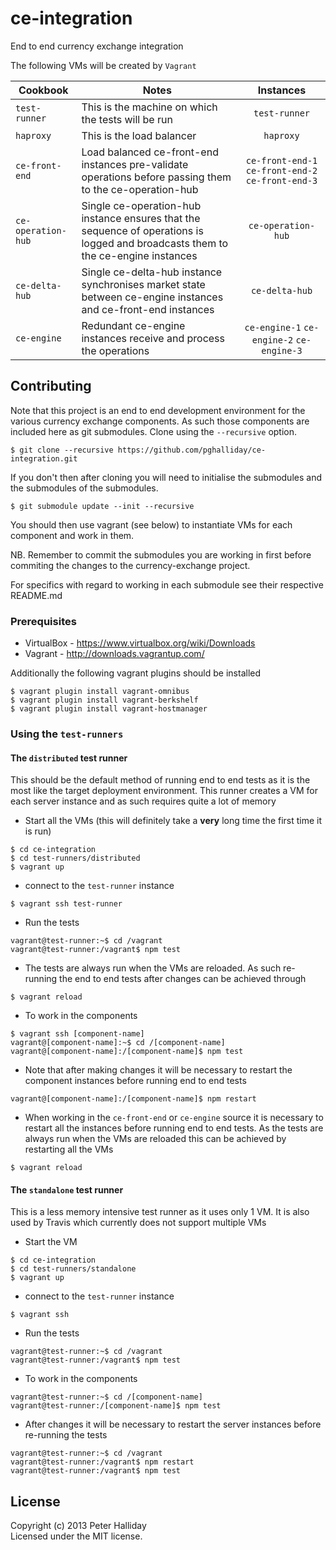 ce-integration
==============

End to end currency exchange integration

The following VMs will be created by `Vagrant`

Cookbook | Notes | Instances
---|---|:---:
`test-runner` | This is the machine on which the tests will be run | `test-runner`
`haproxy` | This is the load balancer | `haproxy`
`ce-front-end` | Load balanced ce-front-end instances pre-validate operations before passing them to the ce-operation-hub | `ce-front-end-1` `ce-front-end-2` `ce-front-end-3`
`ce-operation-hub` | Single ce-operation-hub instance ensures that the sequence of operations is logged and broadcasts them to the ce-engine instances | `ce-operation-hub`
`ce-delta-hub` | Single ce-delta-hub instance synchronises market state between ce-engine instances and ce-front-end instances | `ce-delta-hub`
`ce-engine` | Redundant ce-engine instances receive and process the operations | `ce-engine-1` `ce-engine-2` `ce-engine-3`

## Contributing

Note that this project is an end to end development environment for the various currency exchange components. As such those components are included here as git submodules. Clone using the `--recursive` option.

```
$ git clone --recursive https://github.com/pghalliday/ce-integration.git
```

If you don't then after cloning you will need to initialise the submodules and the submodules of the submodules.

```
$ git submodule update --init --recursive
```

You should then use vagrant (see below) to instantiate VMs for each component and work in them.

NB. Remember to commit the submodules you are working in first before commiting the changes to the currency-exchange project.

For specifics with regard to working in each submodule see their respective README.md

### Prerequisites

- VirtualBox - https://www.virtualbox.org/wiki/Downloads
- Vagrant - http://downloads.vagrantup.com/

Additionally the following vagrant plugins should be installed

```
$ vagrant plugin install vagrant-omnibus
$ vagrant plugin install vagrant-berkshelf
$ vagrant plugin install vagrant-hostmanager
```

### Using the `test-runners`

#### The `distributed` test runner

This should be the default method of running end to end tests as it is the most like the target deployment environment. This runner creates a VM for each server instance and as such requires quite a lot of memory

- Start all the VMs (this will definitely take a **very** long time the first time it is run)

```
$ cd ce-integration
$ cd test-runners/distributed
$ vagrant up
```

- connect to the `test-runner` instance

```
$ vagrant ssh test-runner
```

- Run the tests

```
vagrant@test-runner:~$ cd /vagrant
vagrant@test-runner:/vagrant$ npm test
```

- The tests are always run when the VMs are reloaded. As such re-running the end to end tests after changes can be achieved through

```
$ vagrant reload
```

- To work in the components

```
$ vagrant ssh [component-name]
vagrant@[component-name]:~$ cd /[component-name]
vagrant@[component-name]:/[component-name]$ npm test
```

- Note that after making changes it will be necessary to restart the component instances before running end to end tests

```
vagrant@[component-name]:/[component-name]$ npm restart
```

- When working in the `ce-front-end` or `ce-engine` source it is necessary to restart all the instances before running end to end tests. As the tests are always run when the VMs are reloaded this can be achieved by restarting all the VMs

```
$ vagrant reload
```


#### The `standalone` test runner

This is a less memory intensive test runner as it uses only 1 VM. It is also used by Travis which currently does not support multiple VMs

- Start the VM

```
$ cd ce-integration
$ cd test-runners/standalone
$ vagrant up
```

- connect to the `test-runner` instance

```
$ vagrant ssh
```

- Run the tests

```
vagrant@test-runner:~$ cd /vagrant
vagrant@test-runner:/vagrant$ npm test
```

- To work in the components

```
vagrant@test-runner:~$ cd /[component-name]
vagrant@test-runner:/[component-name]$ npm test
```

- After changes it will be necessary to restart the server instances before re-running the tests

```
vagrant@test-runner:~$ cd /vagrant
vagrant@test-runner:/vagrant$ npm restart
vagrant@test-runner:/vagrant$ npm test
```

## License
Copyright (c) 2013 Peter Halliday  
Licensed under the MIT license.
